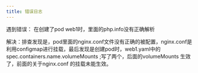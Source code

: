 ```yaml
---
title: 错误日志
---
```


遇到错误： 在创建了pod web1时，里面的php.info没有正确解析

解决：排查发现是，pod里面的nginx.conf文件没有正确的被配置，nginx.conf是利用configmap进行挂载，最后发现是创建pod时，web1.yaml中的spec.containers.name.volumeMounts ;写了两个，后面的volumeMounts 生效了，前面的关于nginx.conf 的挂载未能生效。
